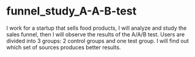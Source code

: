 # funnel_study_A-A-B-test
I work for a startup that sells food products, I will analyze and study the sales funnel, then I will observe the results of the A/A/B test. Users are divided into 3 groups: 2 control groups and one test group. I will find out which set of sources produces better results.

